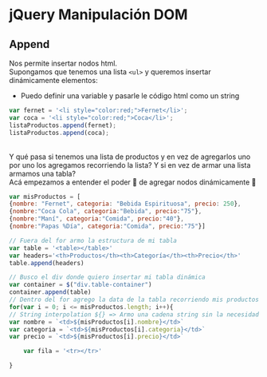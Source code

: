 # jQuery Manipulación DOM

## Append

Nos permite insertar nodos html. <br/>
Supongamos que tenemos una lista `<ul>` y queremos insertar dinámicamente elementos:

- Puedo definir una variable y pasarle le código html como un string

```js
var fernet = '<li style="color:red;">Fernet</li>';
var coca = '<li style="color:red;">Coca</li>';
listaProductos.append(fernet);
listaProductos.append(coca);
```

<br/>
Y qué pasa si tenemos una lista de productos y en vez de agregarlos uno por uno los agregamos recorriendo la lista? Y si en vez de armar una lista armamos una tabla? <br/>
Acá empezamos a entender el poder 💪 de agregar nodos dinámicamente  🧙‍

```js
var misProductos = [
{nombre: "Fernet", categoria: "Bebida Espirituosa", precio: 250},
{nombre:"Coca Cola", categoria:"Bebida", precio:"75"},
{nombre:"Maní", categoria:"Comida", precio:"40"},
{nombre:"Papas %Día", categoria:"Comida", precio:"75"}]

// Fuera del for armo la estructura de mi tabla
var table = '<table></table>'
var headers='<th>Productos</th><th>Categoría</th><th>Precio</th>'
table.append(headers)

// Busco el div donde quiero insertar mi tabla dinámica
var container = $("div.table-container")
container.append(table)
// Dentro del for agrego la data de la tabla recorriendo mis productos
for(var i = 0; i <= misProductos.length; i++){
// String interpolation ${} => Armo una cadena string sin la necesidad de concatenar de manera clasica con + espacio +
var nombre = `<td>${misProductos[i].nombre}</td>`
var categoria = `<td>${misProductos[i].categoria}</td>`
var precio = `<td>${misProductos[i].precio}</td>`

    var fila = '<tr></tr>'

}
```
